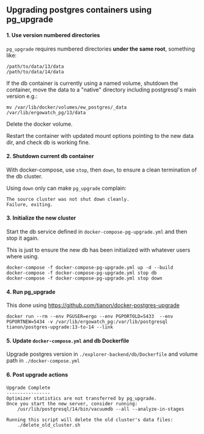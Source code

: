 ## Upgrading postgres containers using pg_upgrade

#### 1. Use version numbered directories

`pg_upgrade` requires numbered directories **under the same root**, something like:

```
/path/to/data/13/data
/path/to/data/14/data
```

If the db container is currently using a named volume, shutdown the container, move the data to a "native" directory including postgresql's main version e.g.:

```
mv /var/lib/docker/volumes/ew_postgres/_data /var/lib/ergowatch_pg/13/data
```

Delete the docker volume.

Restart the container with updated mount options pointing to the new data dir, and check db is working fine.

#### 2. Shutdown current db container

With docker-compose, use `stop`, then `down`, to ensure a clean termination of the db cluster.

Using `down` only can make `pg_upgrade` complain:

```
The source cluster was not shut down cleanly.
Failure, exiting.
```

#### 3. Initialize the new cluster

Start the db service defined in `docker-compose-pg-upgrade.yml` and then stop it again.

This is just to ensure the new db has been initialized with whatever users where using.

```
docker-compose -f docker-compose-pg-upgrade.yml up -d --build
docker-compose -f docker-compose-pg-upgrade.yml stop db
docker-compose -f docker-compose-pg-upgrade.yml stop down
```

#### 4. Run pg_upgrade

This done using https://github.com/tianon/docker-postgres-upgrade 

```
docker run --rm --env PGUSER=ergo --env PGPORTOLD=5433  --env PGPORTNEW=5434 -v /var/lib/ergowatch_pg:/var/lib/postgresql tianon/postgres-upgrade:13-to-14 --link
```

#### 5. Update `docker-compose.yml` and db Dockerfile

Upgrade postgres version in `./explorer-backend/db/Dockerfile` and volume path in `./docker-compose.yml`

#### 6. Post upgrade actions

```
Upgrade Complete
----------------
Optimizer statistics are not transferred by pg_upgrade.
Once you start the new server, consider running:
    /usr/lib/postgresql/14/bin/vacuumdb --all --analyze-in-stages

Running this script will delete the old cluster's data files:
    ./delete_old_cluster.sh
```
